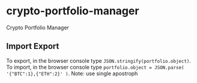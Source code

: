 # crypto-portfolio-manager
Crypto Portfolio Manager

## Import Export
To export, in the browser console type `JSON.stringify(portfolio.object)`.
To import, in the browser console type `portfolio.object = JSON.parse( '{"BTC":1},{"ETH":2}' )`. Note: use single apostroph
